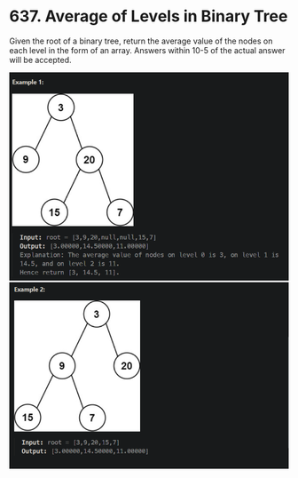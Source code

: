 # 637. Average of Levels in Binary Tree
Given the root of a binary tree, return the average value of the nodes on each level in the form of an array. Answers within 10-5 of the actual answer will be accepted.

![Alt text](image.png)
![Alt text](image-1.png)
